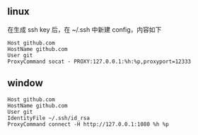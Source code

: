 <h2 id="linux">linux</h2>
<p>在生成 ssh key 后，在 ~/.ssh 中新建 config，内容如下</p>
<pre><code class="language-bash">Host github.com
HostName github.com
User git
ProxyCommand socat - PROXY:127.0.0.1:%h:%p,proxyport=12333</code></pre>
<h2 id="window">window</h2>
<pre><code class="language-bash">Host github.com
HostName github.com
User git
IdentityFile ~/.ssh/id_rsa
ProxyCommand connect -H http://127.0.0.1:1080 %h %p</code></pre>
